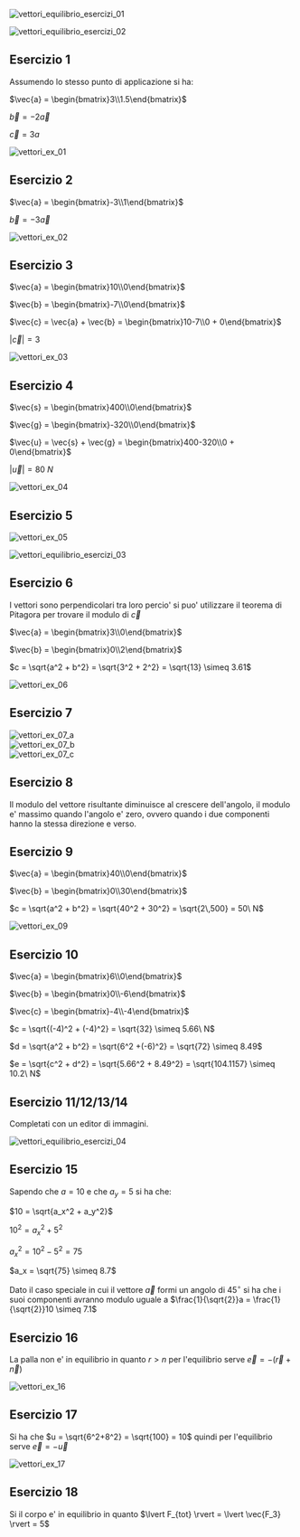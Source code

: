 ![vettori_equilibrio_esercizi_01](https://github.com/dennyb87/phoenomena/assets/7195133/8893aeee-80ed-49d7-a720-10a5a522f147)  

![vettori_equilibrio_esercizi_02](https://github.com/dennyb87/phoenomena/assets/7195133/e98fb3a6-e909-4d98-8108-9bd59914bdd6)  

## Esercizio 1  

Assumendo lo stesso punto di applicazione si ha:  

$\vec{a} = \begin{bmatrix}3\\1.5\end{bmatrix}$  

$\vec{b} = -2\vec{a}$  

$\vec{c} = 3a$  

![vettori_ex_01](https://github.com/dennyb87/phoenomena/assets/7195133/a5ab4a83-0d71-4788-9e85-66c27a787f56)  

## Esercizio 2  

$\vec{a} = \begin{bmatrix}-3\\1\end{bmatrix}$  

$\vec{b} = -3\vec{a}$  

![vettori_ex_02](https://github.com/dennyb87/phoenomena/assets/7195133/fb48d58c-8450-4be1-b859-77b53337bf15)  

## Esercizio 3  

$\vec{a} = \begin{bmatrix}10\\0\end{bmatrix}$  

$\vec{b} = \begin{bmatrix}-7\\0\end{bmatrix}$  

$\vec{c} =  \vec{a} + \vec{b} = \begin{bmatrix}10-7\\0 + 0\end{bmatrix}$  

$\lvert\vec{c}\rvert = 3$  

![vettori_ex_03](https://github.com/dennyb87/phoenomena/assets/7195133/48094046-4257-49fb-b088-65cdb9185e01)  

## Esercizio 4  

$\vec{s} = \begin{bmatrix}400\\0\end{bmatrix}$  

$\vec{g} = \begin{bmatrix}-320\\0\end{bmatrix}$  

$\vec{u} =  \vec{s} + \vec{g} = \begin{bmatrix}400-320\\0 + 0\end{bmatrix}$  

$\lvert\vec{u}\rvert = 80\ N$  

![vettori_ex_04](https://github.com/dennyb87/phoenomena/assets/7195133/31980f94-e68d-4b8b-ad84-8d016ab32b1b)  

## Esercizio 5  

![vettori_ex_05](https://github.com/dennyb87/phoenomena/assets/7195133/3b209c1d-73d2-4322-99f7-a35ce78d0f95)  

![vettori_equilibrio_esercizi_03](https://github.com/dennyb87/phoenomena/assets/7195133/5a98f0c4-6b43-4224-be58-0e2c97bc43ac)  

## Esercizio 6  

I vettori sono perpendicolari tra loro percio' si puo' utilizzare il teorema di Pitagora per trovare il modulo di $\vec{c}$  

$\vec{a} = \begin{bmatrix}3\\0\end{bmatrix}$  

$\vec{b} = \begin{bmatrix}0\\2\end{bmatrix}$  

$c =  \sqrt{a^2 + b^2} = \sqrt{3^2 + 2^2} = \sqrt{13} \simeq 3.61$  

![vettori_ex_06](https://github.com/dennyb87/phoenomena/assets/7195133/a93f176d-8bf4-44a0-ba04-b7805d6145c9)  

## Esercizio 7  

![vettori_ex_07_a](https://github.com/dennyb87/phoenomena/assets/7195133/3c681230-cf99-4480-b078-794c64be3b15)  
![vettori_ex_07_b](https://github.com/dennyb87/phoenomena/assets/7195133/f6b3e33a-14b3-4bd4-85a5-03f715057198)  
![vettori_ex_07_c](https://github.com/dennyb87/phoenomena/assets/7195133/44b94028-e6b6-4473-a06b-0325b84993b1)  

## Esercizio 8  

Il modulo del vettore risultante diminuisce al crescere dell'angolo, il modulo e' massimo quando l'angolo e' zero, ovvero quando i due componenti hanno la stessa direzione e verso.  

## Esercizio 9  

$\vec{a} = \begin{bmatrix}40\\0\end{bmatrix}$  

$\vec{b} = \begin{bmatrix}0\\30\end{bmatrix}$  

$c =  \sqrt{a^2 + b^2} = \sqrt{40^2 + 30^2} = \sqrt{2\,500} = 50\ N$  

![vettori_ex_09](https://github.com/dennyb87/phoenomena/assets/7195133/96ef3532-816f-4dfc-8d2c-ddf281cb3dcd)  

## Esercizio 10  

$\vec{a} = \begin{bmatrix}6\\0\end{bmatrix}$  

$\vec{b} = \begin{bmatrix}0\\-6\end{bmatrix}$  

$\vec{c} = \begin{bmatrix}-4\\-4\end{bmatrix}$  

$c = \sqrt{(-4)^2 + (-4)^2} = \sqrt{32} \simeq 5.66\ N$  

$d = \sqrt{a^2 + b^2} = \sqrt{6^2 +(-6)^2} = \sqrt{72} \simeq 8.49$  

$e = \sqrt{c^2 + d^2} = \sqrt{5.66^2 + 8.49^2} = \sqrt{104.1157} \simeq 10.2\ N$  

## Esercizio 11/12/13/14  

Completati con un editor di immagini.  

![vettori_equilibrio_esercizi_04](https://github.com/dennyb87/phoenomena/assets/7195133/35188788-69e4-473e-b8e6-dacacaeff228)  

## Esercizio 15  

Sapendo che $a = 10$ e che $a_y = 5$ si ha che:  

$10 = \sqrt{a_x^2 + a_y^2}$  

$10^2 = a_x^2 + 5^2$  

$a_x^2 = 10^2 - 5^2 = 75$  

$a_x = \sqrt{75} \simeq 8.7$  

Dato il caso speciale in cui il vettore $\vec{a}$ formi un angolo di $45^\circ$ si ha che i suoi componenti avranno modulo uguale a $\frac{1}{\sqrt{2}}a = \frac{1}{\sqrt{2}}10 \simeq 7.1$  

## Esercizio 16  

La palla non e' in equilibrio in quanto $r \gt n$ per l'equilibrio serve $\vec{e} = -(\vec{r} + \vec{n})$  

![vettori_ex_16](https://github.com/dennyb87/phoenomena/assets/7195133/2deb1aca-b165-45e8-ac99-6bafbc495df3)  

## Esercizio 17  

Si ha che $u = \sqrt{6^2+8^2} = \sqrt{100} = 10$ quindi per l'equilibrio serve $\vec{e} = -\vec{u}$  

![vettori_ex_17](https://github.com/dennyb87/phoenomena/assets/7195133/13329f85-6ff5-4e74-9ce4-0edb813489fc)  

## Esercizio 18  

Si il corpo e' in equilibrio in quanto $\lvert F_{tot} \rvert = \lvert \vec{F_3} \rvert = 5$  
